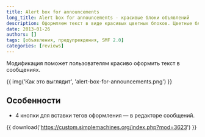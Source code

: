 ```yaml
---
title: Alert box for announcements
long_title: Alert box for announcements - красивые блоки объявлений
description: Оформляем текст в виде красивых цветных блоков. Цветные блоки для сообщений.
date: 2013-01-26
authors: []
tags: [объявления, предупреждения, SMF 2.0]
categories: [reviews]
---
```


Модификация поможет пользователям красиво оформить текст в сообщениях.

<!-- more -->

{{ img('Как это выглядит', 'alert-box-for-announcements.png') }}

## Особенности

* 4 кнопки для вставки тегов оформления — в редакторе сообщений.

{{ download('https://custom.simplemachines.org/index.php?mod=3623') }}
